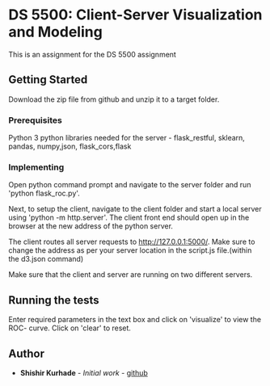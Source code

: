 # DS 5500: Client-Server Visualization and Modeling


This is an assignment for the DS 5500 assignment

## Getting Started
Download the zip file from github and unzip it to a target folder.

### Prerequisites

Python 3
python libraries needed for the server - flask_restful, sklearn, pandas, numpy,json, flask_cors,flask


### Implementing
Open python command prompt and navigate to the server folder and run 'python flask_roc.py'.

Next, to setup the client, navigate to the client folder and start a local server using 'python -m http.server'.
The client front end should open up in the browser at the new address of the python server. 

The client routes all server requests to http://127.0.0.1:5000/. Make sure to change the address as per your server location in the script.js file.(within the d3.json command)

Make sure that the client and server are running on two different servers.
## Running the tests

Enter required parameters in the text box and click on 'visualize' to view the ROC- curve. Click on 'clear' to reset.



## Author

* **Shishir Kurhade** - *Initial work* - [github](https://github.com/shishir-kurhade)







